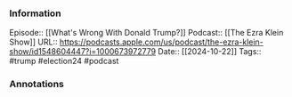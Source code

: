### Information

Episode:: [[What's Wrong With Donald Trump?]]
Podcast:: [[The Ezra Klein Show]]
URL:: https://podcasts.apple.com/us/podcast/the-ezra-klein-show/id1548604447?i=1000673972779
Date:: [[2024-10-22]]
Tags:: #trump #election24 
#podcast


### Annotations

